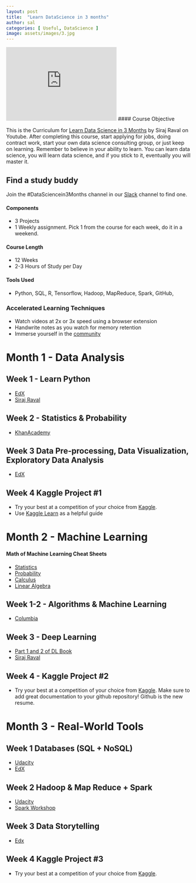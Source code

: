 ```yaml
---
layout: post
title:  "Learn DataScience in 3 months"
author: sal
categories: [ Useful, DataScience ]
image: assets/images/3.jpg
---
```


<iframe width="300" height="200" src="https://www.youtube.com/embed/9rDhY1P3YLA" frameborder="0" allow="accelerometer; autoplay; encrypted-media; gyroscope; picture-in-picture" allowfullscreen></iframe>
#### Course Objective

This is the Curriculum for [Learn Data Science in 3 Months](https://youtu.be/9rDhY1P3YLA) by Siraj Raval on Youtube. After completing this course, start applying for jobs, doing contract work, start your own data science consulting group, or just keep on learning. Remember to believe in your ability to learn. You can learn data science, you will learn data science, and if you stick to it, eventually you will master it. 

## Find a study buddy
Join the #DataSciencein3Months channel in our [Slack](http://wizards.herokuapp.com) channel to find one. 

#### Components
- 3 Projects 
- 1 Weekly assignment. Pick 1 from the course for each week, do it in a weekend. 

#### Course Length
- 12 Weeks
- 2-3 Hours of Study per Day

#### Tools Used
- Python, SQL, R, Tensorflow, Hadoop, MapReduce, Spark, GitHub, 

### Accelerated Learning Techniques
- Watch videos at 2x or 3x speed using a browser extension
- Handwrite notes as you watch for memory retention
- Immerse yourself in the [community](https://medium.com/@exastax/top-20-data-science-blogs-and-websites-for-data-scientists-d88b7d99740)

# Month 1 - Data Analysis

## Week 1 - Learn Python
- [EdX](https://www.edx.org/course/introduction-python-data-science-2)
- [Siraj Raval](https://www.youtube.com/watch?v=T5pRlIbr6gg&list=PL2-dafEMk2A6QKz1mrk1uIGfHkC1zZ6UU)

## Week 2 - Statistics & Probability
- [KhanAcademy](https://www.khanacademy.org/math/statistics-probability)

## Week 3 Data Pre-processing, Data Visualization, Exploratory Data Analysis
- [EdX](https://www.edx.org/course/introduction-to-computing-for-data-analysis)

## Week 4 Kaggle Project #1
- Try your best at a competition of your choice from [Kaggle](https://www.kaggle.com/competitions).
- Use [Kaggle Learn](https://www.kaggle.com/learn/overview) as a helpful guide


# Month 2 - Machine Learning

#### Math of Machine Learning Cheat Sheets
- [Statistics](http://web.mit.edu/~csvoss/Public/usabo/stats_handout.pdf)
- [Probability](https://static1.squarespace.com/static/54bf3241e4b0f0d81bf7ff36/t/55e9494fe4b011aed10e48e5/1441352015658/probability_cheatsheet.pdf)
- [Calculus](http://tutorial.math.lamar.edu/pdf/Calculus_Cheat_Sheet_All.pdf)
- [Linear Algebra](https://www.souravsengupta.com/cds2016/lectures/Savov_Notes.pdf)

## Week 1-2 - Algorithms & Machine Learning
- [Columbia](https://courses.edx.org/courses/course-v1:ColumbiaX+DS102X+2T2018/course/)

## Week 3 - Deep Learning
- [Part 1 and 2 of DL Book](https://www.deeplearningbook.org/) 
- [Siraj Raval](https://www.youtube.com/watch?v=vOppzHpvTiQ&list=PL2-dafEMk2A7YdKv4XfKpfbTH5z6rEEj3)

## Week 4 - Kaggle Project #2 
- Try your best at a competition of your choice from [Kaggle](https://www.kaggle.com/competitions). Make sure to add great documentation to your github repository! Github is the new resume. 

# Month 3 - Real-World Tools

## Week 1 Databases (SQL + NoSQL) 
- [Udacity](https://www.udacity.com/course/intro-to-relational-databases--ud197)
- [EdX](https://www.edx.org/course/introduction-to-nosql-data-solutions-2)

## Week 2 Hadoop & Map Reduce + Spark
- [Udacity](https://www.udacity.com/course/intro-to-hadoop-and-mapreduce--ud617)
- [Spark Workshop](https://stanford.edu/~rezab/sparkclass/slides/itas_workshop.pdf) 

## Week 3 Data Storytelling
- [Edx](https://www.edx.org/course/analytics-storytelling-impact-1)

## Week 4 Kaggle Project #3
- Try your best at a competition of your choice from [Kaggle](https://www.kaggle.com/competitions).
